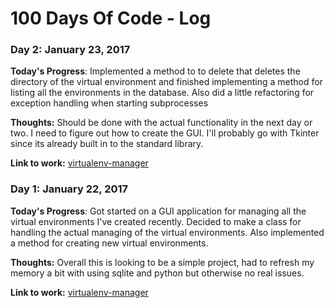 # 100 Days Of Code - Log

### Day 2: January 23, 2017

**Today's Progress**: Implemented a method to to delete that deletes the directory of the virtual environment and finished implementing a method for listing all the environments in the database. Also did a little refactoring for exception handling when starting subprocesses

**Thoughts:** Should be done with the actual functionality in the next day or two. I need to figure out how to create the GUI. I'll probably go with Tkinter since its already built in to the standard library.

**Link to work:** [virtualenv-manager](https://github.com/jcoady9/virtualenv-manager)

### Day 1: January 22, 2017

**Today's Progress**: Got started on a GUI application for managing all the virtual environments I've created recently. Decided to make a class for handling the actual managing of the virtual environments. Also implemented a method for creating new virtual environments.

**Thoughts:** Overall this is looking to be a simple project, had to refresh my memory a bit with using sqlite and python but otherwise no real issues.

**Link to work:** [virtualenv-manager](https://github.com/jcoady9/virtualenv-manager)
